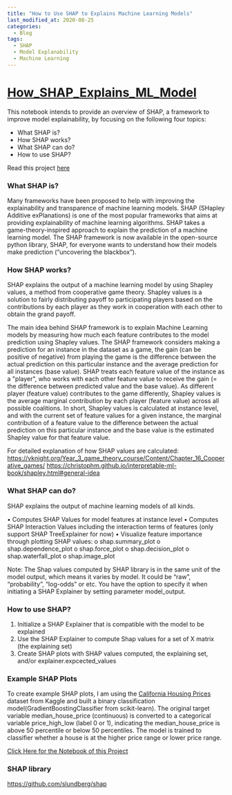 ```yaml
---
title: "How to Use SHAP to Explains Machine Learning Models"
last_modified_at: 2020-08-25
categories:
  - Blog
tags:
  - SHAP
  - Model Explanability
  - Machine Learning
---
```



# [How_SHAP_Explains_ML_Model](https://yzclaire.github.io/How_SHAP_Explains_ML_Model_Housing_GradientBoosting/)

This notebook intends to provide an overview of SHAP, a framework to improve model explainability, by focusing on the following four topics:

- What SHAP is?
- How SHAP works?
- What SHAP can do?
- How to use SHAP?

Read this project [here](https://yzclaire.github.io/How_SHAP_Explains_ML_Model_Housing_GradientBoosting/)

### What SHAP is?
Many frameworks have been proposed to help with improving the explainability and transparence of machine learning models. SHAP (SHapley Additive exPlanations) is one of the most popular frameworks that aims at providing explainability of machine learning algorithms.  SHAP takes a game-theory-inspired approach to explain the prediction of a machine learning model. The SHAP framework is now available in the open-source python library, SHAP, for everyone wants to understand how their models make prediction (“uncovering the blackbox”). 

### How SHAP works?
SHAP explains the output of a machine learning model by using Shapley values, a method from cooperative game theory. Shapley values is a solution to fairly distributing payoff to participating players based on the contributions by each player as they work in cooperation with each other to obtain the grand payoff.

The main idea behind SHAP framework is to explain Machine Learning models by measuring how much each feature contributes to the model prediction using Shapley values. The SHAP framework considers making a prediction for an instance in the dataset as a game, the gain (can be positive of negative) from playing the game is the difference between the actual prediction on this particular instance and the average prediction for all instances (base value). SHAP treats each feature value of the instance as a "player", who works with each other feature value to receive the gain (= the difference between predicted value and the base value). As different player (feature value) contributes to the game differently, Shapley values is the average marginal contribution by each player (feature value) across all possible coalitions. In short, Shapley values is calculated at instance level, and with the current set of feature values for a given instance, the marginal contribution of a feature value to the difference between the actual prediction on this particular instance and the base value is the estimated Shapley value for that feature value.

For detailed explanation of how SHAP values are calculated:
https://vknight.org/Year_3_game_theory_course/Content/Chapter_16_Cooperative_games/
https://christophm.github.io/interpretable-ml-book/shapley.html#general-idea

   
### What SHAP can do?
SHAP explains the output of machine learning models of all kinds.

•	Computes SHAP Values for model features at instance level
•	Computes SHAP Interaction Values including the interaction terms of features (only support SHAP TreeExplainer for now)
•	Visualize feature importance through plotting SHAP values:
    o	shap.summary_plot
    o	shap.dependence_plot
    o	shap.force_plot
    o	shap.decision_plot
    o	shap.waterfall_plot
    o	shap.image_plot

Note:
The Shap values computed by SHAP library is in the same unit of the model output, which means it varies by model. It could be “raw”, “probability”, “log-odds” or etc. You have the option to specify it when initiating a SHAP Explainer by setting parameter model_output.

### How to use SHAP?
1.	Initialize a SHAP Explainer that is compatible with the model to be explained
2.	Use the SHAP Explainer to compute Shap values for a set of X matrix (the explaining set)
3.	Create SHAP plots with SHAP values computed, the explaining set, and/or explainer.expcected_values


### Example SHAP Plots
To create example SHAP plots, I am using the [California Housing Prices](https://www.kaggle.com/camnugent/california-housing-prices) dataset from Kaggle and built a binary classification model(GradientBoostingClassifier from scikit-learn). The original target variable median_house_price (continuous) is converted to a categorical variable price_high_low (label 0 or 1), indicating the median_house_price is above 50 percentile or below 50 percentiles. The model is trained to classifier whether a house is at the higher price range or lower price range.

[Click Here for the Notebook of this Project](https://yzclaire.github.io/How_SHAP_Explains_ML_Model_Housing_GradientBoosting/)


### SHAP library
https://github.com/slundberg/shap
